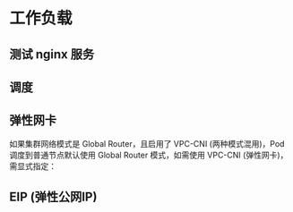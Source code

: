# 工作负载

## 测试 nginx 服务

<Tabs>
  <TabItem value="without-service" label="Deployment">
    <FileBlock file="nginx.yaml" showLineNumbers />
  </TabItem>

  <TabItem value="with-service" label="Deployment+Service">
    <FileBlock file="nginx-with-service.yaml" showLineNumbers />
  </TabItem>
</Tabs>

## 调度

<Tabs>
  <TabItem value="eklet" label="调度到超级节点">
    <FileBlock file="nginx-eklet.yaml" showLineNumbers />
  </TabItem>

  <TabItem value="instance-type" label="调度指定机型">
    <FileBlock file="nginx-instance-type.yaml" showLineNumbers />
  </TabItem>
</Tabs>

## 弹性网卡

如果集群网络模式是 Global Router，且启用了 VPC-CNI (两种模式混用)，Pod 调度到普通节点默认使用 Global Router 模式，如需使用 VPC-CNI (弹性网卡)，需显式指定：

<FileBlock file="nginx-eni.yaml" showLineNumbers />

## EIP (弹性公网IP)

<Tabs>
  <TabItem value="eip" label="声明使用 EIP">
    <FileBlock file="nginx-eip.yaml" showLineNumbers />
  </TabItem>

  <TabItem value="retain" label="保留 EIP">
    <FileBlock file="nginx-retain-eip.yaml" showLineNumbers />
  </TabItem>
</Tabs>

